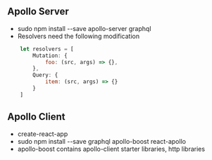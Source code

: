 ## Apollo Server

* sudo npm install --save apollo-server graphql
* Resolvers need the following modification

```javascript
	let resolvers = [
		Mutation: {
			foo: (src, args) => {},
		},
		Query: {
			item: (src, args) => {}
		}
	]
```

## Apollo Client

* create-react-app 
* sudo npm install --save graphql apollo-boost react-apollo
* apollo-boost contains apollo-client starter libraries, http libraries